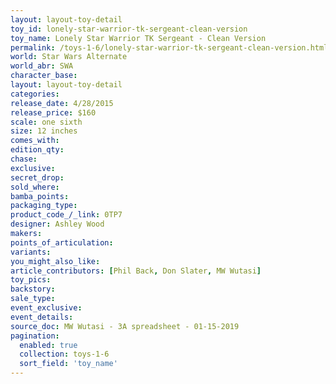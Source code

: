 ```yaml
---
layout: layout-toy-detail 
toy_id: lonely-star-warrior-tk-sergeant-clean-version
toy_name: Lonely Star Warrior TK Sergeant - Clean Version
permalink: /toys-1-6/lonely-star-warrior-tk-sergeant-clean-version.html
world: Star Wars Alternate
world_abr: SWA
character_base: 
layout: layout-toy-detail
categories: 
release_date: 4/28/2015
release_price: $160 
scale: one sixth
size: 12 inches
comes_with: 
edition_qty: 
chase: 
exclusive: 
secret_drop: 
sold_where: 
bamba_points: 
packaging_type: 
product_code_/_link: 0TP7
designer: Ashley Wood
makers: 
points_of_articulation: 
variants: 
you_might_also_like: 
article_contributors: [Phil Back, Don Slater, MW Wutasi]
toy_pics: 
backstory: 
sale_type: 
event_exclusive: 
event_details: 
source_doc: MW Wutasi - 3A spreadsheet - 01-15-2019
pagination: 
  enabled: true
  collection: toys-1-6
  sort_field: 'toy_name'
---
```

